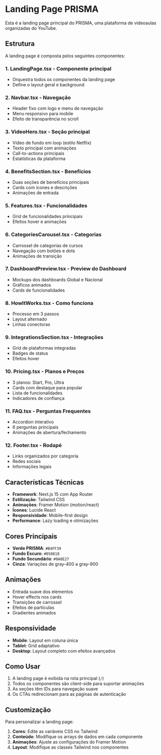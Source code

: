 # Landing Page PRISMA

Esta é a landing page principal do PRISMA, uma plataforma de videoaulas organizadas do YouTube.

## Estrutura

A landing page é composta pelos seguintes componentes:

### 1. **LandingPage.tsx** - Componente principal

- Orquestra todos os componentes da landing page
- Define o layout geral e background

### 2. **Navbar.tsx** - Navegação

- Header fixo com logo e menu de navegação
- Menu responsivo para mobile
- Efeito de transparência no scroll

### 3. **VideoHero.tsx** - Seção principal

- Vídeo de fundo em loop (estilo Netflix)
- Texto principal com animações
- Call-to-actions principais
- Estatísticas da plataforma

### 4. **BenefitsSection.tsx** - Benefícios

- Duas seções de benefícios principais
- Cards com ícones e descrições
- Animações de entrada

### 5. **Features.tsx** - Funcionalidades

- Grid de funcionalidades principais
- Efeitos hover e animações

### 6. **CategoriesCarousel.tsx** - Categorias

- Carrossel de categorias de cursos
- Navegação com botões e dots
- Animações de transição

### 7. **DashboardPreview.tsx** - Preview do Dashboard

- Mockups dos dashboards Global e Nacional
- Gráficos animados
- Cards de funcionalidades

### 8. **HowItWorks.tsx** - Como funciona

- Processo em 3 passos
- Layout alternado
- Linhas conectoras

### 9. **IntegrationsSection.tsx** - Integrações

- Grid de plataformas integradas
- Badges de status
- Efeitos hover

### 10. **Pricing.tsx** - Planos e Preços

- 3 planos: Start, Pro, Ultra
- Cards com destaque para popular
- Lista de funcionalidades
- Indicadores de confiança

### 11. **FAQ.tsx** - Perguntas Frequentes

- Accordion interativo
- 6 perguntas principais
- Animações de abertura/fechamento

### 12. **Footer.tsx** - Rodapé

- Links organizados por categoria
- Redes sociais
- Informações legais

## Características Técnicas

- **Framework**: Next.js 15 com App Router
- **Estilização**: Tailwind CSS
- **Animações**: Framer Motion (motion/react)
- **Ícones**: Lucide React
- **Responsividade**: Mobile-first design
- **Performance**: Lazy loading e otimizações

## Cores Principais

- **Verde PRISMA**: `#B4FF39`
- **Fundo Escuro**: `#050818`
- **Fundo Secundário**: `#0A0E27`
- **Cinza**: Variações de gray-400 a gray-900

## Animações

- Entrada suave dos elementos
- Hover effects nos cards
- Transições de carrossel
- Efeitos de partículas
- Gradientes animados

## Responsividade

- **Mobile**: Layout em coluna única
- **Tablet**: Grid adaptativo
- **Desktop**: Layout completo com efeitos avançados

## Como Usar

1. A landing page é exibida na rota principal (`/`)
2. Todos os componentes são client-side para suportar animações
3. As seções têm IDs para navegação suave
4. Os CTAs redirecionam para as páginas de autenticação

## Customização

Para personalizar a landing page:

1. **Cores**: Edite as variáveis CSS no Tailwind
2. **Conteúdo**: Modifique os arrays de dados em cada componente
3. **Animações**: Ajuste as configurações do Framer Motion
4. **Layout**: Modifique as classes Tailwind nos componentes
